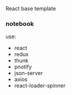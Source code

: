 React base template

### notebook

use:

- react
- redux
- thunk
- pnotify
- json-server
- axios
- react-loader-spinner
